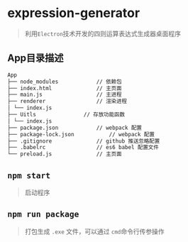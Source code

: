 # expression-generator
> 利用`Electron`技术开发的四则运算表达式生成器桌面程序

## App目录描述
```txt
App
├── node_modules 			// 依赖包
├── index.html 				// 主页面
├── main.js 				// 主进程
├── renderer 				// 渲染进程
│ └── index.js
├── Uitls 				// 存放功能函数
│ └── index.js
├── package.json 			// webpack 配置
├── package-lock.json 			// webpack 配置
├── .gitignore 				// github 推送忽略配置
├── .babelrc 				// es6 babel 配置文件
└── preload.js 				// 主页面
```

## `npm start`
> 启动程序

## `npm run package`
> 打包生成 `.exe` 文件，可以通过 `cmd`命令行传参操作
